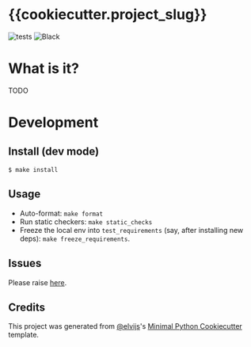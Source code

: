 # {{cookiecutter.project_slug}}

![tests](https://github.com/{{cookiecutter.github_user}}/{{cookiecutter.project_name}}/workflows/main/badge.svg)
![Black](https://img.shields.io/badge/code%20style-black-000000.svg)

# What is it?

TODO

# Development

## Install (dev mode)

```console
$ make install
```

## Usage

* Auto-format: `make format`
* Run static checkers: `make static_checks`
* Freeze the local env into `test_requirements` (say, after installing new deps): 
  `make freeze_requirements`.

## Issues

Please raise [here](https://github.com/{{cookiecutter.github_user}}/{{cookiecutter.project_name}}/issues).

## Credits

This project was generated from [@elvijs](https://github.com/elvijs)'s 
[Minimal Python Cookiecutter](https://github.com/elvijs/cookiecutter-minimal-python) template.
